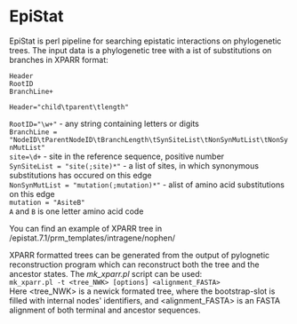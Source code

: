 # EpiStat

EpiStat is perl pipeline for searching epistatic interactions on phylogenetic trees. The input data is a phylogenetic tree with a ist of substitutions on branches in XPARR format:

`Header`\
`RootID`\
`BranchLine+`

`Header="child\tparent\tlength"`

`RootID="\w+"` - any string containing letters or digits\
`BranchLine = "NodeID\tParentNodeID\tBranchLength\tSynSiteList\tNonSynMutList\tNonSynMutList"`\
`site=\d+` - site in the reference sequence, positive number\
`SynSiteList = "site(;site)*"` - a list of sites, in which synonymous substitutions has occured on this edge\
`NonSynMutList = "mutation(;mutation)*"` - alist of amino acid substitutions on this edge\
`mutation = "AsiteB"`\
`A` and `B` is one letter amino acid code

You can find an example of XPARR tree in /epistat.7.1/prm_templates/intragene/nophen/

XPARR formatted trees can be generated from the output of pylognetic reconstruction program which can reconstruct both the tree and the ancestor states. The *mk_xparr.pl* script can be used:\
`mk_xparr.pl -t <tree_NWK> [options] <alignment_FASTA>`\
Here <tree_NWK> is a newick formated tree, where the bootstrap-slot is filled with internal nodes' identifiers, and <alignment_FASTA> is an FASTA alignment of both terminal and ancestor sequences.
